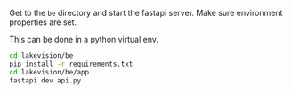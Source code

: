 
Get to the `be` directory and start the fastapi server. 
Make sure environment properties are set. 

This can be done in a python virtual env.

```bash
cd lakevision/be
pip install -r requirements.txt
cd lakevision/be/app
fastapi dev api.py
```
